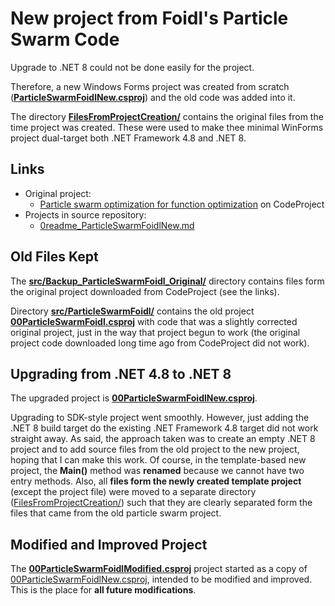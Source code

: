 
# New project from Foidl's Particle Swarm Code

Upgrade to .NET 8 could not be done easily for the project.

Therefore, a new Windows Forms project was created from scratch (**[ParticleSwarmFoidlNew.csproj](./src/ParticleSwarmFoidlNew/00ParticleSwarmFoidlNew.csproj)**) and the old code was added into it.

The directory **[FilesFromProjectCreation/](./src/ParticleSwarmFoidlNew/FilesFromProjectCreation/)** contains the original files from the time project was created. These were used to make thee minimal WinForms project dual-target both .NET Framework 4.8 and .NET 8.

## Links

* Original project:
  * [Particle swarm optimization for function optimization](https://www.codeproject.com/Articles/42258/Particle-swarm-optimization-for-function-optimizat) on CodeProject
* Projects in source repository:
  * [0readme_ParticleSwarmFoidlNew.md](./0readme_ParticleSwarmFoidlNew.md)

## Old Files Kept

The **[src/Backup_ParticleSwarmFoidl_Original/](./src/Backup_ParticleSwarmFoidl_Original/)** directory contains files form the original project downloaded from CodeProject (see the links).

Directory **[src/ParticleSwarmFoidl/](./src/ParticleSwarmFoidl/)** contains the old project **[00ParticleSwarmFoidl.csproj](./src/ParticleSwarmFoidl/00ParticleSwarmFoidl.csproj)** with code that was a slightly corrected original project, just in the way that project begun to work (the original project code downloaded long time ago from CodeProject did not work).

## Upgrading from .NET 4.8 to .NET 8

The upgraded project is **[00ParticleSwarmFoidlNew.csproj](./src/ParticleSwarmFoidlNew/00ParticleSwarmFoidlNew.csproj)**.

Upgrading to SDK-style project went smoothly. However, just adding the .NET 8 build target do the existing .NET Framework 4.8 target did not work straight away. As said, the approach taken was to create an empty .NET 8 project and to add source files from the old project to the new project, hoping that I can make this work. Of course, in the template-based new project, the **Main()** method was **renamed** because we cannot have two entry methods. Also, all **files form the newly created template project** (except the project file) were moved to a separate directory ([FilesFromProjectCreation/](./src/ParticleSwarmFoidlNew/FilesFromProjectCreation/)) such that they are clearly separated form the files that came from the old particle swarm project.

## Modified and Improved Project

The **[00ParticleSwarmFoidlModified.csproj](./src/ParticleSwarmFoidlModified/00ParticleSwarmFoidlModified.csproj)** project started as a copy of [00ParticleSwarmFoidlNew.csproj](./src/ParticleSwarmFoidlNew/00ParticleSwarmFoidlNew.csproj), intended to be modified and improved. This is the place for **all future modifications**.
